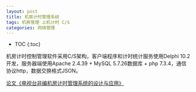 ```yaml
---
layout: post
title: 机房计时管理系统
tags: 机房管理 上机计时 C/S
categories: 网络管理
---
```


* TOC
{:toc}

机房计时控制管理软件采用C/S架构，客户端程序和计时统计服务使用Delphi 10.2开发，服务器端使用Apache 2.4.39 + MySQL 5.7.26数据库 + php 7.3.4，通信协议http，数据交换格式JSON。

[论文《电视台非编机房计时管理系统的设计与应用》][论文地址]

[论文地址]:https://kns.cnki.net/kcms/detail/detail.aspx?dbcode=CJFD&dbname=CJFDLAST2021&filename=DSZM202110015&uniplatform=NZKPT&v=nsPYJJIzNwanzm74g-0HCBpIHnohTHTIqfcgS4h1qJAqgndFxr56264ngJwxJh6i